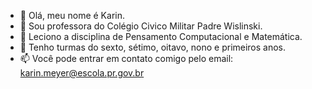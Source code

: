 - 👋 Olá, meu nome é Karin.
- 👀 Sou professora do Colégio Civico Militar Padre Wislinski.
- 🌱 Leciono a disciplina de Pensamento Computacional e Matemática.
- 💞️ Tenho turmas do sexto, sétimo, oitavo, nono e primeiros anos.
- 📫 Você pode entrar em contato comigo pelo email: karin.meyer@escola.pr.gov.br

<!---
Karintika/Karintika is a ✨ special ✨ repository because its `README.md` (this file) appears on your GitHub profile.
You can click the Preview link to take a look at your changes.
--->
